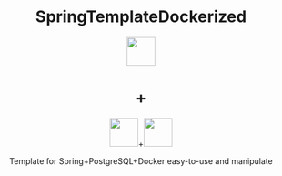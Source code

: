 <div align="center">
  <h1>SpringTemplateDockerized</h1>
</div>
<div align="center">
  <img src="https://github.com/DeTiveNC/SpringTemplateDockerized/assets/116792124/a123ca6f-e2a6-4566-9611-d2c3d505da23" width="50" height="50" /><h1>+</h1><img src="https://github.com/DeTiveNC/SpringTemplateDockerized/assets/116792124/ff5a4f7b-6cc9-4d43-b5b8-669c515b6711" width="50" height="50" />+<img src="https://github.com/DeTiveNC/SpringTemplateDockerized/assets/116792124/eaec7e9b-e25b-4269-80ba-aaa0ff09c48c" width="50" height="50" />
</div>


<p align="center">Template for Spring+PostgreSQL+Docker easy-to-use and manipulate</p>

